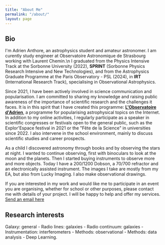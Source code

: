 ```yaml
---
title: "About Me"
permalink: "/about/"
layout: page
---
```


## Bio

I'm Adrien Anthore, an astrophysics student and amateur astronomer. I am curently study engineer at Observatoire Astronomique de Strasbourg working with Laurent Chemin.\n
I graduated from the Physics Intensive Track at the Sorbonne University (2022), **SPRINT** (Sorbonne Physics Research Intensive and New Technologies), and from the Astrophysics Graduate Programme at the Paris Observatory - PSL (2024), in **IRT** (International Research Track), specialising in Observational Astrophysics.

Since 2021, I have been actively involved in science communication and popularisation. I am committed to sharing my knowledge and raising public awareness of the importance of scientific research and the challenges it faces. It is in this spirit that I have created this programme: [**L'Observatoire d'Adrien**](https://linktr.ee/lobservatoiredadrien), a programme for popularising astrophysical topics on the Internet. In addition to my online activities, I regularly participate as a speaker in scientific congresses or festivals open to the general public, such as the Explor'Espace festival in 2021 or the "Fête de la Science" in universities since 2022. I also intervene in the school environment, mainly to discuss scientific studies and career prospects.

As a child I discovered astronomy through books and by observing the stars at night.
I wanted to continue observing, first with binoculars to look at the moon and the planets.
Then I started buying instruments to observe more and more objects.
Today I have a 200/1200 Dobson, a 70/700 refractor and an electronically assisted instrument.
The images I take are mostly from my EA, but also from Lucky Imaging.
I also make observational drawings.

If you are interested in my work and would like me to participate in an event you are organising, whether for school or other purposes, please contact me with details of your project. I will be happy to help and offer my services.
[Send an email here](mailto:adrien.anthore@gmail.com?subject=[Event%20proposal])

## Research interests

Galaxy: general - Radio lines: galaxies - Radio continuum: galaxies - Instrumentation: interferometers - Methods: observational - Methods: data analysis - Deep Learning. 
